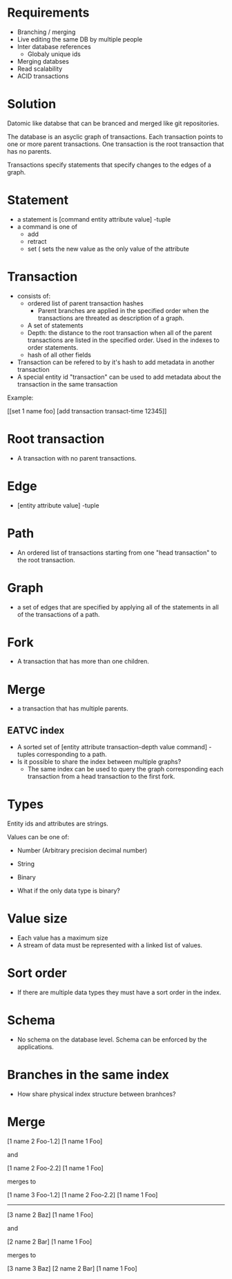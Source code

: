 # Requirements

* Branching / merging
* Live editing the same DB by multiple people
* Inter database references
  * Globaly unique ids
* Merging databses
* Read scalability
* ACID transactions

# Solution

Datomic like databse that can be branced and merged like git repositories.

The database is an asyclic graph of transactions. Each transaction points to one or more parent transactions. One transaction is the root transaction that has no parents.

Transactions specify statements that specify changes to the edges of a graph.

# Statement

* a statement is [command entity attribute value] -tuple
* a command is one of
  * add
  * retract
  * set ( sets the new value as the only value of the attribute

# Transaction

* consists of:
  * ordered list of parent transaction hashes
	  * Parent branches are applied in the specified order when the transactions are threated as description of a graph.
  * A set of statements
  * Depth: the distance to the root transaction when all of the parent transactions are listed in the specified order. Used in the indexes to order statements.
  * hash of all other fields
* Transaction can be refered to by it's hash to add metadata in another transaction
* A special entity id "transaction" can be used to add metadata about the transaction in the same transaction

Example:

  [[set 1 name foo]
   [add transaction transact-time 12345]]

# Root transaction

* A transaction with no parent transactions.

# Edge

* [entity attribute value] -tuple

# Path

* An ordered list of transactions starting from one "head transaction" to the root transaction.

# Graph

* a set of edges that are specified by applying all of the statements in all of the transactions of a path.

# Fork

* A transaction that has more than one children.

# Merge

* a transaction that has multiple parents.

## EATVC index

* A sorted set of [entity attribute transaction-depth value command] -tuples corresponding to a path.
* Is it possible to share the index between multiple graphs?
  * The same index can be used to query the graph corresponding each transaction from a head transaction to the first fork.

# Types

Entity ids and attributes are strings.

Values can be one of:

* Number (Arbitrary precision decimal number)
* String
* Binary

* What if the only data type is binary?

# Value size

* Each value has a maximum size
* A stream of data must be represented with a linked list of values.

# Sort order

* If there are multiple data types they must have a sort order in the index.

# Schema

* No schema on the database level. Schema can be enforced by the applications.

# Branches in the same index

* How share physical index structure between branhces?

# Merge

  [1 name 2 Foo-1.2]
  [1 name 1 Foo]
  
  and
  
  [1 name 2 Foo-2.2]
  [1 name 1 Foo]
  
  merges to
  
  [1 name 3 Foo-1.2]
  [1 name 2 Foo-2.2]
  [1 name 1 Foo]
  
  --------------------
  
  [3 name 2 Baz]
  [1 name 1 Foo]
  
  and
  
  [2 name 2 Bar]
  [1 name 1 Foo]
  
  merges to
  
  [3 name 3 Baz]
  [2 name 2 Bar]
  [1 name 1 Foo]



